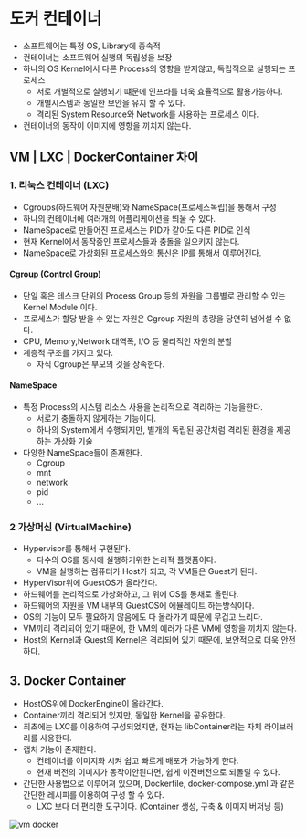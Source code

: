 # 도커 컨테이너
- 소프트웨어는 특정 OS, Library에 종속적
- 컨테이너는 소프트웨어 실행의 독립성을 보장
- 하나의 OS Kernel에서 다른 Process의 영향을 받지않고, 독립적으로 실행되는 프로세스
  - 서로 개별적으로 실행되기 떄문에 인프라를 더욱 효율적으로 활용가능하다.
  - 개별시스템과 동일한 보안을 유지 할 수 있다.
  - 격리된 System Resource와 Network를 사용하는 프로세스 이다.
- 컨테이너의 동작이 이미지에 영향을 끼치지 않는다.

## VM | LXC | DockerContainer 차이

### 1. 리눅스 컨테이너 (LXC)
- Cgroups(하드웨어 자원분배)와 NameSpace(프로세스독립)을 통해서 구성
- 하나의 컨테이너에 여러개의 어플리케이션을 띄울 수 있다.
- NameSpace로 만들어진 프로세스는 PID가 같아도 다른 PID로 인식
- 현재 Kernel에서 동작중인 프로세스들과 충돌을 일으키지 않는다.
- NameSpace로 가상화된 프로세스와의 통신은 IP를 통해서 이루어진다.


#### Cgroup (Control Group)
- 단일 혹은 테스크 단위의 Process Group 등의 자원을 그룹별로 관리할 수 있는 Kernel Module 이다.
- 프로세스가 할당 받을 수 있는 자원은 Cgroup 자원의 총량을 당연히 넘어설 수 없다.
- CPU, Memory,Network 대역폭, I/O 등 물리적인 자원의 분할
- 계층적 구조를 가지고 있다.
  - 자식 Cgroup은 부모의 것을 상속한다.

#### NameSpace
- 특정 Process의 시스템 리소스 사용을 논리적으로 격리하는 기능을한다.
  - 서로가 충돌하지 않게하는 기능이다. 
  - 하나의 System에서 수행되지만, 별개의 독립된 공간처럼 격리된 환경을 제공하는 가상화 기술
- 다양한 NameSpace들이 존재한다.
  - Cgroup
  - mnt
  - network
  - pid
  - ...


### 2 가상머신 (VirtualMachine)
- Hypervisor를 통해서 구현된다.
  - 다수의 OS를 동시에 실행하기위한 논리적 플랫폼이다.
  - VM을 실행하는 컴퓨터가 Host가 되고, 각 VM들은 Guest가 된다.
- HyperVisor위에 GuestOS가 올라간다.
- 하드웨어를 논리적으로 가상화하고, 그 위에 OS를 통채로 올린다.
- 하드웨어의 자원을 VM 내부의 GuestOS에 에뮬레이트 하는방식이다.
- OS의 기능이 모두 필요하지 않음에도 다 올라가기 떄문에 무겁고 느리다.
- VM끼리 격리되어 있기 때문에, 한 VM의 에러가 다른 VM에 영향을 끼치지 않는다.
- Host의 Kernel과 Guest의 Kernel은 격리되어 있기 때문에, 보안적으로 더욱 안전하다.


## 3. Docker Container
- HostOS위에 DockerEngine이 올라간다.
- Container끼리 격리되어 있지만, 동일한 Kernel을 공유한다.
- 최초에는 LXC를 이용하여 구성되었지만, 현재는 libContainer라는 자체 라이브러리를 사용한다.
- 캡처 기능이 존재한다.
  - 컨테이너를 이미지화 시켜 쉽고 빠르게 배포가 가능하게 한다.
  - 현재 버전의 이미지가 동작이안된다면, 쉽게 이전버전으로 되돌릴 수 있다.
- 간단한 사용법으로 이루어져 있으며, Dockerfile, docker-compose.yml 과 같은 간단한 레시피를 이용하여 구성 할 수 있다.
  - LXC 보다 더 편리한 도구이다. (Container 생성, 구축 & 이미지 버저닝 등)

![vm docker](https://user-images.githubusercontent.com/57896918/156913843-9358959e-7307-4131-bc58-59307615ef7f.png)


